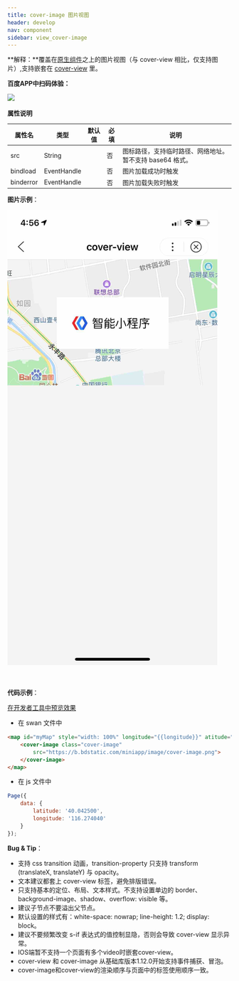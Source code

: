 ```yaml
---
title: cover-image 图片视图
header: develop
nav: component
sidebar: view_cover-image
---
```


 
**解释：**覆盖在<a href="https://smartprogram.baidu.com/docs/develop/component/native/">原生组件</a>之上的图片视图（与 cover-view 相比，仅支持图片）,支持嵌套在 <a href="/develop/component/view_cover-view/">cover-view</a> 里。 



**百度APP中扫码体验：**

<img src="https://b.bdstatic.com/miniapp/assets/images/doc_demo/cover-image.png"  class="demo-qrcode-image" />

**属性说明**

|属性名 |类型  |默认值  | 必填 |说明|
|---- | ---- | ---- | ---- |---- |
| src | String | | 否 |图标路径，支持临时路径、网络地址。暂不支持 base64 格式。|
|bindload|	EventHandle| | 否 |图片加载成功时触发|
|binderror|	EventHandle	| | 否 |图片加载失败时触发|


**图片示例**：

<div class="m-doc-custom-examples">
    <div class="m-doc-custom-examples-correct">
        <img src="../../../img/component/cover-image.png">
    </div>
    <div class="m-doc-custom-examples-correct">
        <img src="">
    </div>
    <div class="m-doc-custom-examples-correct">
        <img src="">
    </div>
</div>

**代码示例**：

<a href="swanide://fragment/23aebf6b1898af1931dba33c5df80f331565505998697" title="在开发者工具中预览效果" target="_self">在开发者工具中预览效果</a>

* 在 swan 文件中

```html
<map id="myMap" style="width: 100%" longitude="{{longitude}}" atitude="{{latitude}}">
    <cover-image class="cover-image"
        src="https://b.bdstatic.com/miniapp/image/cover-image.png">
    </cover-image>
</map>
```

* 在 js 文件中
```js
Page({
    data: {
        latitude: '40.042500',
        longitude: '116.274040'
    }
});
```



**Bug & Tip**：

* 支持 css transition 动画，transition-property 只支持 transform (translateX, translateY) 与 opacity。
* 文本建议都套上 cover-view 标签，避免排版错误。
* 只支持基本的定位、布局、文本样式。不支持设置单边的 border、background-image、shadow、overflow: visible 等。
* 建议子节点不要溢出父节点。
* 默认设置的样式有：white-space: nowrap; line-height: 1.2; display: block。
* 建议不要频繁改变 s-if 表达式的值控制显隐，否则会导致 cover-view 显示异常。
* IOS端暂不支持一个页面有多个video时嵌套cover-view。
* cover-view 和 cover-image 从基础库版本1.12.0开始支持事件捕获、冒泡。
* cover-image和cover-view的渲染顺序与页面中的标签使用顺序一致。


